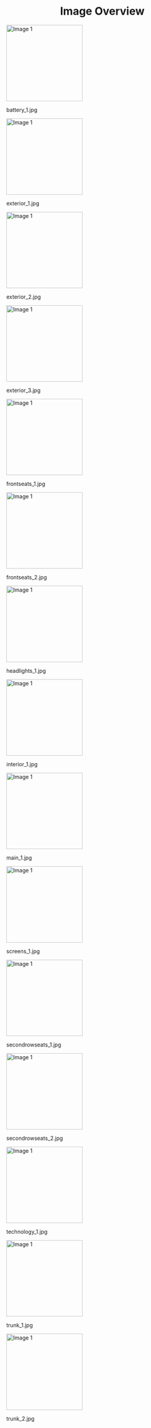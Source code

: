 <h1 style ="text-align: center;"> Image Overview </h1>
<div>
<div>
<img src="https://media.evkx.net/multimedia/models/audi/q4_e-tron/q4_45_e-tron/battery_1_xst.jpg" alt="Image 1" style="width: 200px;">
<p>battery_1.jpg</p>
</div>
<div>
<img src="https://media.evkx.net/multimedia/models/audi/q4_e-tron/q4_45_e-tron/exterior_1_xst.jpg" alt="Image 1" style="width: 200px;">
<p>exterior_1.jpg</p>
</div>
<div>
<img src="https://media.evkx.net/multimedia/models/audi/q4_e-tron/q4_45_e-tron/exterior_2_xst.jpg" alt="Image 1" style="width: 200px;">
<p>exterior_2.jpg</p>
</div>
<div>
<img src="https://media.evkx.net/multimedia/models/audi/q4_e-tron/q4_45_e-tron/exterior_3_xst.jpg" alt="Image 1" style="width: 200px;">
<p>exterior_3.jpg</p>
</div>
<div>
<img src="https://media.evkx.net/multimedia/models/audi/q4_e-tron/q4_45_e-tron/frontseats_1_xst.jpg" alt="Image 1" style="width: 200px;">
<p>frontseats_1.jpg</p>
</div>
<div>
<img src="https://media.evkx.net/multimedia/models/audi/q4_e-tron/q4_45_e-tron/frontseats_2_xst.jpg" alt="Image 1" style="width: 200px;">
<p>frontseats_2.jpg</p>
</div>
<div>
<img src="https://media.evkx.net/multimedia/models/audi/q4_e-tron/q4_45_e-tron/headlights_1_xst.jpg" alt="Image 1" style="width: 200px;">
<p>headlights_1.jpg</p>
</div>
<div>
<img src="https://media.evkx.net/multimedia/models/audi/q4_e-tron/q4_45_e-tron/interior_1_xst.jpg" alt="Image 1" style="width: 200px;">
<p>interior_1.jpg</p>
</div>
<div>
<img src="https://media.evkx.net/multimedia/models/audi/q4_e-tron/q4_45_e-tron/main_1_xst.jpg" alt="Image 1" style="width: 200px;">
<p>main_1.jpg</p>
</div>
<div>
<img src="https://media.evkx.net/multimedia/models/audi/q4_e-tron/q4_45_e-tron/screens_1_xst.jpg" alt="Image 1" style="width: 200px;">
<p>screens_1.jpg</p>
</div>
<div>
<img src="https://media.evkx.net/multimedia/models/audi/q4_e-tron/q4_45_e-tron/secondrowseats_1_xst.jpg" alt="Image 1" style="width: 200px;">
<p>secondrowseats_1.jpg</p>
</div>
<div>
<img src="https://media.evkx.net/multimedia/models/audi/q4_e-tron/q4_45_e-tron/secondrowseats_2_xst.jpg" alt="Image 1" style="width: 200px;">
<p>secondrowseats_2.jpg</p>
</div>
<div>
<img src="https://media.evkx.net/multimedia/models/audi/q4_e-tron/q4_45_e-tron/technology_1_xst.jpg" alt="Image 1" style="width: 200px;">
<p>technology_1.jpg</p>
</div>
<div>
<img src="https://media.evkx.net/multimedia/models/audi/q4_e-tron/q4_45_e-tron/trunk_1_xst.jpg" alt="Image 1" style="width: 200px;">
<p>trunk_1.jpg</p>
</div>
<div>
<img src="https://media.evkx.net/multimedia/models/audi/q4_e-tron/q4_45_e-tron/trunk_2_xst.jpg" alt="Image 1" style="width: 200px;">
<p>trunk_2.jpg</p>
</div>
</div>
